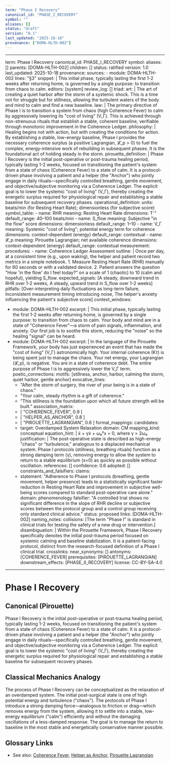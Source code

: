 ```yaml
---
term: "Phase I Recovery"
canonical_id: "PHASE_I_RECOVERY"
symbol: ""
aliases: []
status: "draft"
version: "0.1"
last_updated: "2025-10-18"
provenance: ["DOMA-HLTH-002"]
---
```


---
term: Phase I Recovery
canonical_id: PHASE_I_RECOVERY
symbol:
aliases: []
parents: [DOMA-HLTH-002]
children: []
status: ratified
version: 1.0
last_updated: 2025-10-18
provenance:
  sources:
    - module: DOMA-HLTH-002
      lines: "§3"
      snippet: |
        This initial phase, typically lasting the first 1-2 weeks after returning home, is governed by a single purpose: to transition from chaos to calm.
  editors: [system]
  review_log: []
triad:
  art: |
    The art of creating a quiet harbor after the storm of a systemic shock. This is a time not for struggle but for stillness, allowing the turbulent waters of the body and mind to calm and find a new baseline.
  law: |
    The primary directive of Phase I is to transition a system from chaos (high Coherence Fever) to calm by aggressively lowering its "cost of living" (V_Γ). This is achieved through non-strenuous rituals that establish a stable, coherent baseline, verifiable through monotonic improvement in the Coherence Ledger.
  philosophy: |
    Healing begins not with action, but with creating the conditions for action. By establishing a stable, low-energy baseline, Phase I provides the necessary coherence surplus (a positive Lagrangian, 𝓛_p > 0) to fuel the complex, energy-intensive work of rebuilding in subsequent phases. It is the foundational act of holding steady in the storm.
pirouette_definition: |
  Phase I Recovery is the initial post-operative or post-trauma healing period, typically lasting 1-2 weeks, focused on transitioning the patient's system from a state of chaos (Coherence Fever) to a state of calm. It is a protocol-driven phase involving a patient and a helper (the "Anchor") who jointly engage in daily rituals—specifically controlled breathing, gentle movement, and objective/subjective monitoring via a Coherence Ledger. The explicit goal is to lower the systemic "cost of living" (V_Γ), thereby creating the energetic surplus required for physiological repair and establishing a stable baseline for subsequent recovery phases.
operational_definition:
  units: beats/min (for Resting Heart Rate); dimensionless (for subjective score)
  symbol_table:
    - name: RHR
      meaning: Resting Heart Rate
      dimensions: T⁻¹
      default_range: 40–100 beats/min
    - name: S_flow
      meaning: Subjective "in the flow" score
      dimensions: dimensionless
      default_range: 1–10
    - name: V_Γ
      meaning: Systemic "cost of living"; potential energy term for coherence
      dimensions: context-dependent (energy)
      default_range: contextual
    - name: 𝓛_p
      meaning: Pirouette Lagrangian; net available coherence
      dimensions: context-dependent (energy)
      default_range: contextual
  measurement:
    procedures:
      - name: Coherence Ledger Assessment
        outline: |
          Once per day, at a consistent time (e.g., upon waking), the helper and patient record two metrics in a simple notebook.
          1.  Measure Resting Heart Rate (RHR) manually for 60 seconds or with a validated device.
          2.  Patient answers the question "How 'in the flow' do I feel today?" on a scale of 1 (chaotic) to 10 (calm and hopeful), yielding S_flow.
        expected_signals: [A steady, downward trend in RHR over 1-2 weeks, A steady, upward trend in S_flow over 1-2 weeks]
        pitfalls: [Over-interpreting daily fluctuations as long-term failure, Inconsistent measurement timing introducing noise, The helper's anxiety influencing the patient's subjective score]
context_windows:
  - module: DOMA-HLTH-002
    excerpt: |
      This initial phase, typically lasting the first 1-2 weeks after returning home, is governed by a single purpose: to transition from chaos to calm. Your body and mind are in a state of "Coherence Fever"—a storm of pain signals, inflammation, and anxiety. Our first job is to soothe this storm, reducing the "noise" so the healing "signal" can be heard.
  - module: DOMA-HLTH-002
    excerpt: |
      In the language of the Pirouette Framework, your body has just experienced an event that has made the "cost of living" (V_Γ) astronomically high. Your internal coherence (Kτ) is being spent just to manage the chaos. Your net energy, your Lagrangian (𝓛_p), is negative. You are in a state of coherence debt. The entire purpose of Phase I is to aggressively lower the V_Γ term.
poetic_connections:
  motifs: [stillness, anchor, harbor, calming the storm, quiet harbor, gentle anchor]
  evocative_lines:
    - "After the storm of surgery, the river of your being is in a state of chaos."
    - "Your calm, steady rhythm is a gift of coherence."
    - "This stillness is the foundation upon which all future strength will be built."
  association_matrix:
    - [ "COHERENCE_FEVER", 0.9 ]
    - [ "HELPER_AS_ANCHOR", 0.8 ]
    - [ "PIROUETTE_LAGRANGIAN", 0.6 ]
formal_mappings:
  candidates:
    - target: Overdamped System Relaxation
      domain: CM
      mapping_kind: conceptual
      equation_hint: |
        ẍ + γẋ + ω₀²x = 0, where γ > 2ω₀
      justification: |
        The post-operative state is described as high-energy "chaos" or "turbulence," analogous to a displaced mechanical system. Phase I protocols (stillness, breathing rituals) function as a strong damping term (γ), removing energy to allow the system to return to a stable equilibrium (x=0) as quickly as possible without oscillation.
      references: []
      confidence: 0.6
  adopted:
    []
constraints_and_falsifiers:
  claims:
    - statement: "Adherence to Phase I protocols (breathing, gentle movement, helper presence) leads to a statistically significant faster reduction in Resting Heart Rate and improvement in subjective well-being scores compared to standard post-operative care alone."
      domain: phenomenology
      falsifier: "A controlled trial shows no significant difference in the slope of RHR decline or subjective scores between the protocol group and a control group receiving only standard clinical advice."
      status: proposed
      links: [DOMA-HLTH-002]
naming_notes:
  collisions: [The term "Phase I" is standard in clinical trials for testing the safety of a new drug or intervention.]
  disambiguation: |
    Within the Pirouette Framework, Phase I Recovery specifically denotes the initial post-trauma period focused on systemic calming and baseline stabilization. It is a patient-facing protocol, distinct from the research-focused definition of a Phase I clinical trial.
crosslinks:
  near_synonyms: []
  antonyms: [COHERENCE_FEVER]
  prerequisites: [PIROUETTE_LAGRANGIAN]
  downstream_effects: [PHASE_II_RECOVERY]
license: CC-BY-SA-4.0
---

# Phase I Recovery

## Canonical (Pirouette)
Phase I Recovery is the initial post-operative or post-trauma healing period, typically lasting 1-2 weeks, focused on transitioning the patient's system from a state of chaos (Coherence Fever) to a state of calm. It is a protocol-driven phase involving a patient and a helper (the "Anchor") who jointly engage in daily rituals—specifically controlled breathing, gentle movement, and objective/subjective monitoring via a Coherence Ledger. The explicit goal is to lower the systemic "cost of living" (V_Γ), thereby creating the energetic surplus required for physiological repair and establishing a stable baseline for subsequent recovery phases.

## Classical Mechanics Analogy
The process of Phase I Recovery can be conceptualized as the relaxation of an overdamped system. The initial post-surgical state is one of high potential energy and turbulence ("chaos"). The protocols of Phase I introduce a strong damping force—analogous to friction or drag—which removes energy from the system, allowing it to settle into a stable, low-energy equilibrium ("calm") efficiently and without the damaging oscillations of a less-damped response. The goal is to manage the return to baseline in the most stable and energetically conservative manner possible.

## Glossary Links
- See also: [Coherence Fever](...), [Helper as Anchor](...), [Pirouette Lagrangian](...)
